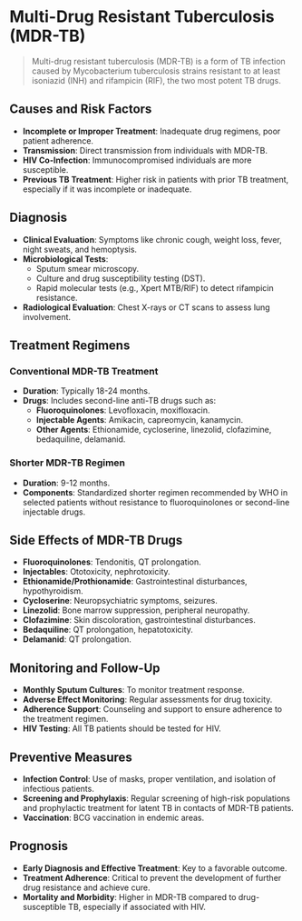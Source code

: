 # Multi-Drug Resistant Tuberculosis (MDR-TB)

> Multi-drug resistant tuberculosis (MDR-TB) is a form of TB infection caused by Mycobacterium tuberculosis strains resistant to at least isoniazid (INH) and rifampicin (RIF), the two most potent TB drugs.

## Causes and Risk Factors

- **Incomplete or Improper Treatment**: Inadequate drug regimens, poor patient adherence.
- **Transmission**: Direct transmission from individuals with MDR-TB.
- **HIV Co-Infection**: Immunocompromised individuals are more susceptible.
- **Previous TB Treatment**: Higher risk in patients with prior TB treatment, especially if it was incomplete or inadequate.

## Diagnosis

- **Clinical Evaluation**: Symptoms like chronic cough, weight loss, fever, night sweats, and hemoptysis.
- **Microbiological Tests**:
  - Sputum smear microscopy.
  - Culture and drug susceptibility testing (DST).
  - Rapid molecular tests (e.g., Xpert MTB/RIF) to detect rifampicin resistance.
- **Radiological Evaluation**: Chest X-rays or CT scans to assess lung involvement.

## Treatment Regimens

### Conventional MDR-TB Treatment

- **Duration**: Typically 18-24 months.
- **Drugs**: Includes second-line anti-TB drugs such as:
  - **Fluoroquinolones**: Levofloxacin, moxifloxacin.
  - **Injectable Agents**: Amikacin, capreomycin, kanamycin.
  - **Other Agents**: Ethionamide, cycloserine, linezolid, clofazimine, bedaquiline, delamanid.

### Shorter MDR-TB Regimen

- **Duration**: 9-12 months.
- **Components**: Standardized shorter regimen recommended by WHO in selected patients without resistance to fluoroquinolones or second-line injectable drugs.

## Side Effects of MDR-TB Drugs

- **Fluoroquinolones**: Tendonitis, QT prolongation.
- **Injectables**: Ototoxicity, nephrotoxicity.
- **Ethionamide/Prothionamide**: Gastrointestinal disturbances, hypothyroidism.
- **Cycloserine**: Neuropsychiatric symptoms, seizures.
- **Linezolid**: Bone marrow suppression, peripheral neuropathy.
- **Clofazimine**: Skin discoloration, gastrointestinal disturbances.
- **Bedaquiline**: QT prolongation, hepatotoxicity.
- **Delamanid**: QT prolongation.

## Monitoring and Follow-Up

- **Monthly Sputum Cultures**: To monitor treatment response.
- **Adverse Effect Monitoring**: Regular assessments for drug toxicity.
- **Adherence Support**: Counseling and support to ensure adherence to the treatment regimen.
- **HIV Testing**: All TB patients should be tested for HIV.

## Preventive Measures

- **Infection Control**: Use of masks, proper ventilation, and isolation of infectious patients.
- **Screening and Prophylaxis**: Regular screening of high-risk populations and prophylactic treatment for latent TB in contacts of MDR-TB patients.
- **Vaccination**: BCG vaccination in endemic areas.

## Prognosis

- **Early Diagnosis and Effective Treatment**: Key to a favorable outcome.
- **Treatment Adherence**: Critical to prevent the development of further drug resistance and achieve cure.
- **Mortality and Morbidity**: Higher in MDR-TB compared to drug-susceptible TB, especially if associated with HIV.
